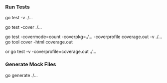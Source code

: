 ### Run Tests

go test -v ./...

go test -cover ./...

go test -covermode=count -coverpkg=./... -coverprofile coverage.out -v ./...
go tool cover -html coverage.out

or
go test -v -coverprofile=coverage.out ./...

### Generate Mock Files

go generate ./...

